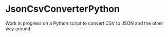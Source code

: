 # JsonCsvConverterPython
Work in progress on a Python script to convert CSV to JSON and the other way around.
